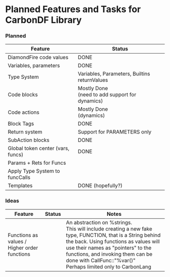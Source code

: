 # Planned Features and Tasks for CarbonDF Library

### Planned
| **Feature**                       | **Status**                                         |
|-----------------------------------|----------------------------------------------------|
| DiamondFire code values           | DONE                                               |
| Variables, parameters             | DONE                                               |
| Type System                       | Variables, Parameters, Builtins returnValues       |
| Code blocks                       | Mostly Done<br/>(need to add support for dynamics) |
| Code actions                      | Mostly Done<br/>(dynamics)                         |
| Block Tags                        | DONE                                               |
| Return system                     | Support for PARAMETERS only                        |
| SubAction blocks                  | DONE                                               |
| Global token center (vars, funcs) | DONE                                               |
| Params + Rets for Funcs           |                                                    |
| Apply Type System to funcCalls    |                                                    |
| Templates                         | DONE (hopefully?)                                  |

### Ideas
| **Feature**                                  | **Status** | **Notes**                                                                                                                                                                                                                                                                                           |
|----------------------------------------------|------------|-----------------------------------------------------------------------------------------------------------------------------------------------------------------------------------------------------------------------------------------------------------------------------------------------------|
| Functions as values / Higher order functions |            | An abstraction on %strings.<br/>This will include creating a new fake type, FUNCTION, that is a String behind the back. Using functions as values will use their names as "pointers" to the functions, and invoking them can be done with CallFunc::"%var()"<br/>Perhaps limited only to CarbonLang | 